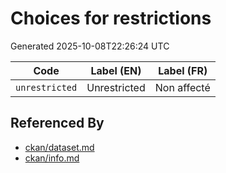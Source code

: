 # Choices for restrictions

Generated 2025-10-08T22:26:24 UTC

| Code | Label (EN) | Label (FR) |
|------|------------|------------|
| `unrestricted` | Unrestricted | Non affecté |


## Referenced By

- [ckan/dataset.md](../ckan/dataset.md)
- [ckan/info.md](../ckan/info.md)
